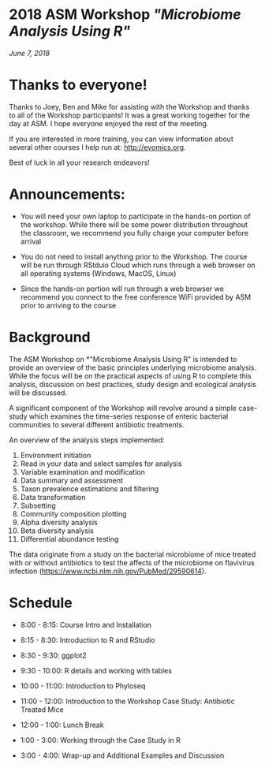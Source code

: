 # 2018 ASM Workshop *"Microbiome Analysis Using R"*
*June 7, 2018*

# Thanks to everyone!

Thanks to Joey, Ben and Mike for assisting with the Workshop and thanks to all of the Workshop participants! It was a great working together for the day at ASM. I hope everyone enjoyed the rest of the meeting.

If you are interested in more training, you can view information about several other courses I help run at: http://evomics.org.

Best of luck in all your research endeavors!

# Announcements:

- You will need your own laptop to participate in the hands-on portion of the workshop. While there will be some power distribution throughout the classroom, we recommend you fully charge your computer before arrival

- You do not need to install anything prior to the Workshop. The course will be run through RStduio Cloud which runs through a web browser on all operating systems (Windows, MacOS, Linux)

- Since the hands-on portion will run through a web browser we recommend you connect to the free conference WiFi provided by ASM prior to arriving to the course

# Background

The ASM Workshop on *"Microbiome Analysis Using R" is intended to provide an overview of the basic principles underlying microbiome analysis. While the focus will be on the practical aspects of using R to complete this analysis, discussion on best practices, study design and ecological analysis will be discussed.

A significant component of the Workshop will revolve around a simple case-study which examines the time-series response of enteric bacterial communities to several different antibiotic treatments.

An overview of the analysis steps implemented:

1) Environment initiation
2) Read in your data and select samples for analysis
3) Variable examination and modification
4) Data summary and assessment
5) Taxon prevalence estimations and filtering
6) Data transformation
7) Subsetting
8) Community composition plotting
9) Alpha diversity analysis
10) Beta diversity analysis
11) Differential abundance testing

The data originate from a study on the bacterial microbiome of mice treated with or without antibiotics to test the affects of the microbiome on flavivirus infection (https://www.ncbi.nlm.nih.gov/PubMed/29590614).

# Schedule

- 8:00 - 8:15: Course Intro and Installation
- 8:15 - 8:30: Introduction to R and RStudio
- 8:30 - 9:30: ggplot2
- 9:30 - 10:00: R details and working with tables
- 10:00 - 11:00: Introduction to Phyloseq
- 11:00 - 12:00: Introduction to the Workshop Case Study: Antibiotic Treated Mice

- 12:00 - 1:00: Lunch Break

- 1:00 - 3:00: Working through the Case Study in R
- 3:00 - 4:00: Wrap-up and Additional Examples and Discussion


